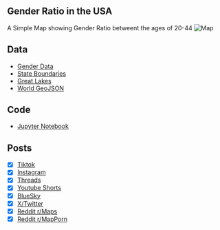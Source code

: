 ## Gender Ratio in the USA
A Simple Map showing Gender Ratio betweent the ages of 20-44
![Map](Gender_Ratio_USA_20-44.png)

## Data
* [Gender Data](https://data.census.gov/table/ACSST1Y2023.S0101?g=010XX00US$0400000)
* [State Boundaries](https://www.census.gov/geographies/mapping-files/time-series/geo/carto-boundary-file.html)
* [Great Lakes](https://usicecenter.gov/Products/GreatLakesData)
* [World GeoJSON](https://public.opendatasoft.com/explore/dataset/world-administrative-boundaries/export/?flg=en-us)

## Code
* [Jupyter Notebook](FormatData.ipynb)

## Posts
- [x] [Tiktok](https://www.tiktok.com/@vinemapper/video/7454989668149529902)
- [x] [Instagram](https://www.instagram.com/p/DESjrMIvNeD/)
- [x] [Threads](https://www.threads.net/@vinemapper/post/DESjrrcPmQ7)
- [x] [Youtube Shorts](https://youtube.com/shorts/mXv_kWkJZmg?feature=share)
- [x] [BlueSky](https://bsky.app/profile/vinemapper.bsky.social/post/3leoypmrrr22c)
- [x] [X/Twitter](https://x.com/VineMapper/status/1874495327665090658)
- [x] [Reddit r/Maps](https://www.reddit.com/r/Maps/comments/1hr6evg/gender_ratio_per_state_2023/)
- [x] [Reddit r/MapPorn](https://www.reddit.com/r/MapPorn/comments/1hr6e55/gender_ratio_per_state_2023/)
